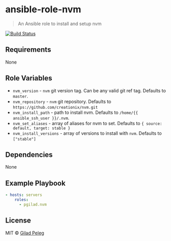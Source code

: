 # ansible-role-nvm

> An Ansible role to install and setup nvm

[![Build Status](http://img.shields.io/travis/pgilad/ansible-role-nvm.svg?style=flat)](https://travis-ci.org/pgilad/ansible-role-nvm)

## Requirements

None

## Role Variables

- `nvm_version` - `nvm` git version tag. Can be any valid git ref tag. Defaults to `master`.
- `nvm_repository` - `nvm` git repository. Defaults to `https://github.com/creationix/nvm.git`
- `nvm_install_path` - path to install nvm. Defaults to `/home/{{ ansible_ssh_user }}/.nvm`.
- `nvm_set_aliases` - array of aliases for nvm to set. Defaults to `{ source: default, target: stable }`
- `nvm_install_versions` - array of versions to install with `nvm`. Defaults to `["stable"]`

## Dependencies

None

## Example Playbook

```yml
- hosts: servers
    roles:
      - pgilad.nvm
```

## License

MIT © [Gilad Peleg](https://www.giladpeleg.com)
